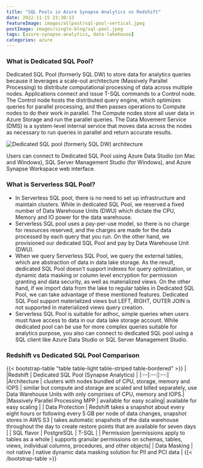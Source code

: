 ```yaml
---
title: "SQL Pools in Azure Synapse Analytics vs Redshift"
date: 2022-11-15 23:30:13
featureImage: images/allpost/sql-pool-vertical.jpeg
postImage: images/single-blog/sql-pool.jpeg
tags: [azure-synapse-analytics, data-lakehouse]
categories: azure
---
```


### What is Dedicated SQL Pool?

 Dedicated SQL Pool (formerly SQL DW) to store data for analytics queries because it leverages a scale-out architecture (Massively Parallel Processing) to distribute computational processing of data across multiple nodes. Applications connect and issue T-SQL commands to a Control node. The Control node hosts the distributed query engine, which optimizes queries for parallel processing, and then passes operations to Compute nodes to do their work in parallel. The Compute nodes store all user data in Azure Storage and run the parallel queries. The Data Movement Service (DMS) is a system-level internal service that moves data across the nodes as necessary to run queries in parallel and return accurate results. 

![Dedicated SQL pool (formerly SQL DW) architecture](https://docs.microsoft.com/en-us/azure/synapse-analytics/sql-data-warehouse/media/massively-parallel-processing-mpp-architecture/massively-parallel-processing-mpp-architecture.png)


Users can connect to Dedicated SQL Pool using Azure Data Studio (on Mac and Windows), SQL Server Management Studio (for Windows), and Azure Synapse Workspace web interface. 

### What is Serverless SQL Pool?
* In Serverless SQL pool, there is no need to set up infrastructure and maintain clusters. While in dedicated SQL Pool, we reserved a fixed number of Data Warehouse Units (DWU) which dictate the CPU, Memory and IO power for the data warehouse.
* Serverless SQL pool uses a pay-per-use model, so there is no charge for resources reserved, and the charges are made for the data processed by each query that you run. On the other hand, we provisioned our dedicated SQL Pool and pay by Data Warehouse Unit (DWU). 
* When we query Serverless SQL Pool, we query the external tables, which are abstraction of data in data lake storage. As the result, dedicated SQL Pool doesn't support indexes for query optimization, or dynamic data masking or column level encryption for permission granting and data security, as well as materialized views. On the other hand, if we import data from the lake to regular tables in Dedicated SQL Pool, we can take advantage of these mentioned features. Dedicated SQL Pool support materialized views but LEFT, RIGHT, OUTER JOIN is not supported in materialized views query creation.
* Serverless SQL Pool is suitable for adhoc, simple queries when users must have access to data in our data lake storage account. While dedicated pool can be use for more complex queries suitable for analytics purpose, you also can connect to dedicated SQL pool using a SQL client like Azure Data Studio or SQL Server Management Studio. 


### Redshift vs Dedicated SQL Pool Comparison

{{< bootstrap-table "table table-light table-striped table-bordered" >}}
|  |Redshift  | Dedicated SQL Pool (Synapse Analytics) |
|:--|:--:|:--:|
|Architecture | clusters with nodes bundled of CPU, storage, memory and IOPS | similar but compute and storage are scaled and billed separately, use Data Warehouse Units with only comprises of CPU, memory and IOPS.|
|Massively Parallel Processing MPP  | available for easy scaling| available for easy scaling  |
| Data Protection | Redshift takes a snapshot about every eight hours or following every 5 GB per node of data changes, snapshot stores in AWS S3 | takes automatic snapshots of the data warehouse throughout the day to create restore points that are available for seven days |
| SQL flavor | PostgreSQL  | T-SQL |
| Permission |permissions apply to tables as a whole  | supports granular permissions on schemas, tables, views, individual columns, procedures, and other objects|
| Data Masking | not native | native dynamic data masking solution for PII and PCI data |
{{< /bootstrap-table >}}

